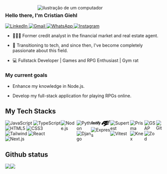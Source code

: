 <img src="https://raw.githubusercontent.com/MicaelliMedeiros/micaellimedeiros/master/image/computer-illustration.png" alt="ilustração de um computador" min-width="400px" max-width="400px" width="400px" align="right">

<h3>Hello there, I'm Cristian Giehl</h3>

<div>
  <a href="https://www.linkedin.com/in/cristian-giehl-5b3539b4/" title="LinkedIn" target="_blank">
    <img src="https://img.shields.io/badge/-Linkedin-0e76a8?style=flat-square&logo=Linkedin&logoColor=white&link=https://www.linkedin.com/in/cristian-giehl-5b3539b4/" alt="LinkedIn" />
  </a>  
  
  <a href="mailto:cristiangiehl@gmail.com" title="Gmail">
    <img src="https://img.shields.io/badge/-Gmail-FF0000?style=flat-square&labelColor=FF0000&logo=gmail&logoColor=white&link=mailto:cristiangiehl@gmail.com" alt="Gmail"/>
  </a>
  
  <a href="https://wa.me/5547991115903" title="WhatsApp" target="_blank">
    <img src="https://img.shields.io/badge/-WhatsApp-25d366?style=flat-square&labelColor=25d366&logo=whatsapp&logoColor=white&link=https://wa.me/5547991115903" alt="WhatsApp" />
  </a>
  
  <a href="https://www.instagram.com/cristian.giehl/" title="Instagram" target="_blank">
    <img src="https://img.shields.io/badge/-Instagram-DF0174?style=flat-square&labelColor=DF0174&logo=instagram&logoColor=white&link=https://www.instagram.com/cristian.giehl/" alt="Instagram" />
  </a>
</div>

<ul>
  <li>
    <p align="left"> 
      👨🏻‍💼 Former credit analyst in the financial market and real estate agent.
    </p>
  </li>
  <li>
    <p align="left"> 
      🤖 Transitioning to tech, and since then, I've become completely passionate about this field.
    </p>
  </li>
    <li>
    <p align="left"> 
      💻 Fullstack Developer | Games and RPG Enthusiast | Gym rat
    </p>
  </li>  
</ul>

<h3>My current goals</h3>
<ul>
  <li>
    <p>
      Enhance my knowledge in Node.js.
    </p>
  </li>
  
  <li>
    <p>
      Develop my full-stack application for playing RPGs online.
    </p>
  </li>
</ul>


## My Tech Stacks

<div style="display: flex;">  
  <div>
    <img src="https://img.icons8.com/color/48/000000/javascript.png" alt="JavaScript"/>
    <img src="https://img.icons8.com/color/48/000000/typescript.png" alt="TypeScript"/>
    <img src="https://img.icons8.com/color/48/000000/html-5.png" alt="HTML5"/>
    <img src="https://img.icons8.com/color/48/000000/css3.png" alt="CSS3"/>
    <img src="https://img.icons8.com/?size=48&id=x7XMNGh2vdqA&format=png&color=000000" alt="Tailwind"/>
    <img src="https://img.icons8.com/?size=48&id=NfbyHexzVEDk&format=png&color=000000" alt="React"/>
    <img src="https://img.icons8.com/color/48/ffffff/nextjs.png" alt="Next.js"/>  
  </div>

  <div>
    <img src="https://img.icons8.com/color/48/000000/nodejs.png" alt="Node.js"/>
  </div>

  <div>
    <img src="https://img.icons8.com/color/48/000000/python.png" alt="Python"/>
    <img src="https://img.icons8.com/color/48/000000/django.png" alt="Django"/>
  </div>
  
  <div>
    <img src="https://raw.githubusercontent.com/fastify/graphics/96648545bcad9d1984dd96363a39e2775b59afef/fastify-landscape-outlined.svg" width="100px" alt="Fastify"/>  
    <img src="https://img.icons8.com/color/50/000000/express-js.png" alt="Express"/>
  </div>
  
  <div>
    <img src="https://img.icons8.com/color/50/000000/test-tube.png" alt="Supertest"/>
    <img src="https://vitest.dev/logo-shadow.svg" width="48px" alt="Vitest"/>
  </div>
  
  <div>  
    <img src="https://img.icons8.com/?size=48&id=zJh5Gyrd6ZKu&format=png&color=000000" alt="Prisma"/>
    <img src="https://icon.icepanel.io/Technology/svg/Knex.js.svg" width="48px"  alt="Knex"/>
  </div>

  <div>
    <img src="https://cdn.worldvectorlogo.com/logos/gsap-greensock.svg" width="40px" alt="GSAP"/>  
    <img src="https://zod.dev/logo.svg" width="48px" alt="Zod"/> 
  </div>

  <div>
    <img src="https://img.icons8.com/color/48/000000/git.png" alt="Git"/>
  </div>
</div>
  

## Github status
<div style="display: flex; align-items: center;">
  <img height="180em" src="https://github-readme-stats.vercel.app/api/top-langs/?username=cristiangiehl1&layout=compact&langs_count=7&theme=dracula"/>
<img height="180em" src="https://github-readme-stats.vercel.app/api?username=cristiangiehl1&show_icons=true&theme=dracula&include_all_commits=true&count_private=true"/>
</div>






